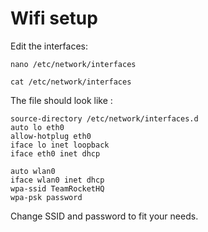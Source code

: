 # Wifi setup


Edit the interfaces:
```
nano /etc/network/interfaces

cat /etc/network/interfaces
```
The file should look like :
```
source-directory /etc/network/interfaces.d
auto lo eth0
allow-hotplug eth0
iface lo inet loopback
iface eth0 inet dhcp

auto wlan0
iface wlan0 inet dhcp
wpa-ssid TeamRocketHQ
wpa-psk password
```

Change SSID and password to fit your needs.
